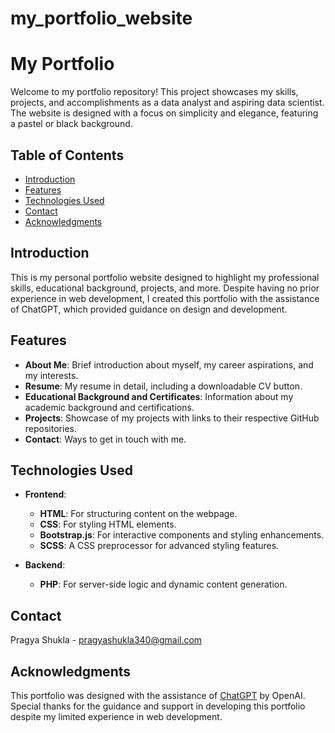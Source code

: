 # my_portfolio_website
# My Portfolio

Welcome to my portfolio repository! This project showcases my skills, projects, and accomplishments as a data analyst and aspiring data scientist. The website is designed with a focus on simplicity and elegance, featuring a pastel or black background.

## Table of Contents

- [Introduction](#introduction)
- [Features](#features)
- [Technologies Used](#technologies-used)
- [Contact](#contact)
- [Acknowledgments](#acknowledgments)

## Introduction

This is my personal portfolio website designed to highlight my professional skills, educational background, projects, and more. Despite having no prior experience in web development, I created this portfolio with the assistance of ChatGPT, which provided guidance on design and development.

## Features
- **About Me**: Brief introduction about myself, my career aspirations, and my interests.
- **Resume**: My resume in detail, including a downloadable CV button.
- **Educational Background and Certificates**: Information about my academic background and certifications.
- **Projects**: Showcase of my projects with links to their respective GitHub repositories.
- **Contact**: Ways to get in touch with me.

## Technologies Used

- **Frontend**:
  - **HTML**: For structuring content on the webpage.
  - **CSS**: For styling HTML elements.
  - **Bootstrap.js**: For interactive components and styling enhancements.
  - **SCSS**: A CSS preprocessor for advanced styling features.

- **Backend**:
  - **PHP**: For server-side logic and dynamic content generation.

## Contact

Pragya Shukla - [pragyashukla340@gmail.com](mailto:pragyashukla340@gmail.com)

## Acknowledgments

This portfolio was designed with the assistance of [ChatGPT](https://openai.com/chatgpt) by OpenAI. Special thanks for the guidance and support in developing this portfolio despite my limited experience in web development.
